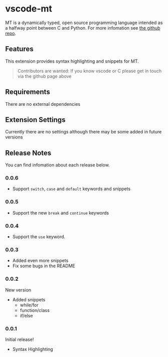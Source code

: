 # vscode-mt 

MT is a dynamically typed, open source programming language intended as a halfway point between C and Python. For more infomation see [the github repo](https://github.com/ramsaycarslaw/mt).

## Features

This extension provides syntax highlighting and snippets for MT.

> Contributors are wanted: If you know vscode or C please get in touch via the github page above

## Requirements

There are no external dependencies

## Extension Settings

Currently there are no settings although there may be some added in future versions

## Release Notes

You can find infomation about each release below.

### 0.0.6

* Support `switch`, `case` and `default` keywords and snippets

### 0.0.5

* Support the new `break` and `continue` keywords

### 0.0.4

* Support the `use` keyword.

### 0.0.3

* Added even more snippets
* Fix some bugs in the README

### 0.0.2

New version

* Added snippets
    * while/for
    * function/class
    * if/else

### 0.0.1

Initial release!

+ Syntax Highlighting



